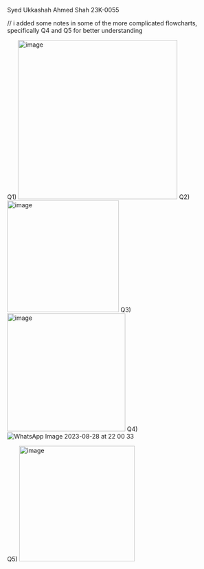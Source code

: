 Syed Ukkashah Ahmed Shah
23K-0055

// i added some notes in some of the more complicated flowcharts, specifically Q4 and Q5 for better understanding

Q1) 
<img width="371" alt="image" src="https://github.com/ukkashah11/PF-Fall-2023/assets/115150510/1f47d9a1-9a71-4a75-a492-3f2250dc751b">
Q2)
<img width="260" alt="image" src="https://github.com/ukkashah11/PF-Fall-2023/assets/115150510/9f9b2444-afac-457f-8926-02a2dc4ecfd6">
Q3)
<img width="275" alt="image" src="https://github.com/ukkashah11/PF-Fall-2023/assets/115150510/ef648807-66b7-4b74-8b58-ffcf5f28006d">
Q4)
![WhatsApp Image 2023-08-28 at 22 00 33](https://github.com/ukkashah11/PF-Fall-2023/assets/115150510/77923ef8-bc65-4b41-bf8a-bfef5760ea42)



Q5)
<img width="269" alt="image" src="https://github.com/ukkashah11/PF-Fall-2023/assets/115150510/f3d1135e-b8a8-4cfb-8d6e-c2dc8f5610fa">



